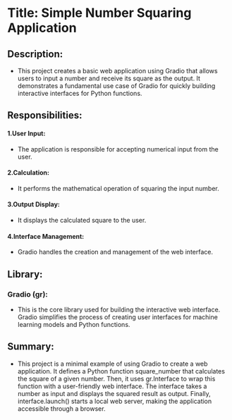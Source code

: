 
# Title: Simple Number Squaring Application

## Description:
* This project creates a basic web application using Gradio that allows users to input a number and receive its square as the output. It demonstrates a fundamental use case of Gradio for quickly building interactive interfaces for Python functions.

## Responsibilities:
#### 1.User Input: 
* The application is responsible for accepting numerical input from the user.
#### 2.Calculation: 
* It performs the mathematical operation of squaring the input number.
#### 3.Output Display: 
* It displays the calculated square to the user.
#### 4.Interface Management: 
* Gradio handles the creation and management of the web interface.

## Library:
### Gradio (gr): 
* This is the core library used for building the interactive web interface. Gradio simplifies the process of creating user interfaces for machine learning models and Python functions.

## Summary:
* This project is a minimal example of using Gradio to create a web application. It defines a Python function square_number that calculates the square of a given number. Then, it uses gr.Interface to wrap this function with a user-friendly web interface. The interface takes a number as input and displays the squared result as output. Finally, interface.launch() starts a local web server, making the application accessible through a browser.
